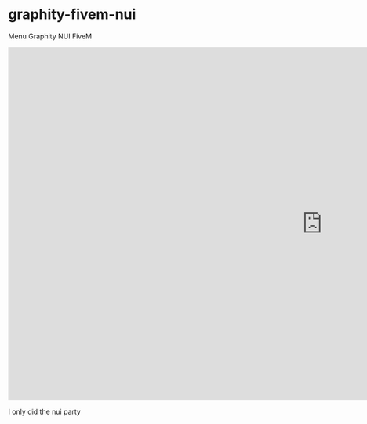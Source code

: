 # graphity-fivem-nui
Menu Graphity NUI FiveM

<iframe width="1280" height="720" src="https://youtu.be/1YlOl2BxUwA" frameborder="0" allow="accelerometer; autoplay; clipboard-write; encrypted-media; gyroscope; picture-in-picture" allowfullscreen></iframe>

I only did the nui party
